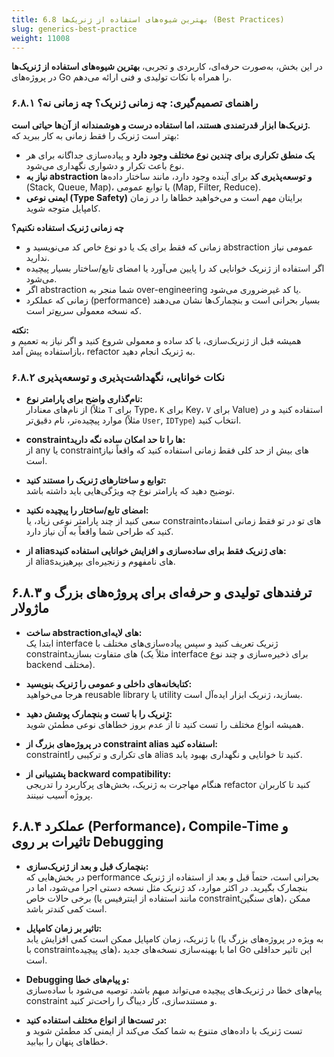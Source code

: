 ```yaml
---
title: 6.8 بهترین شیوه‌های استفاده از ژنریک‌ها (Best Practices)
slug: generics-best-practice
weight: 11008
---
```

در این بخش، به‌صورت حرفه‌ای، کاربردی و تجربی، **بهترین شیوه‌های استفاده از ژنریک‌ها** در پروژه‌های Go را همراه با نکات تولیدی و فنی ارائه می‌دهم.

### ۶.۸.۱ راهنمای تصمیم‌گیری: چه زمانی ژنریک؟ چه زمانی نه؟

**ژنریک‌ها ابزار قدرتمندی هستند، اما استفاده درست و هوشمندانه از آن‌ها حیاتی است.**  
بهتر است ژنریک را فقط زمانی به کار ببرید که:

- **یک منطق تکراری برای چندین نوع مختلف وجود دارد** و پیاده‌سازی جداگانه برای هر نوع باعث تکرار و دشواری نگهداری می‌شود.
- **نیاز به abstraction و توسعه‌پذیری کد** برای آینده وجود دارد، مانند ساختار داده‌ها (Stack, Queue, Map)، یا توابع عمومی (Map, Filter, Reduce).
- **ایمنی نوعی (Type Safety)** برایتان مهم است و می‌خواهید خطاها را در زمان کامپایل متوجه شوید.


**چه زمانی ژنریک استفاده نکنیم؟**

- زمانی که فقط برای یک یا دو نوع خاص کد می‌نویسید و abstraction عمومی نیاز ندارید.
- اگر استفاده از ژنریک خوانایی کد را پایین می‌آورد یا امضای تابع/ساختار بسیار پیچیده می‌شود.
- اگر abstraction شما منجر به over-engineering یا کد غیرضروری می‌شود.
- زمانی که عملکرد (performance) بسیار بحرانی است و بنچمارک‌ها نشان می‌دهند که نسخه معمولی سریع‌تر است.


**نکته:**  
همیشه قبل از ژنریک‌سازی، با کد ساده و معمولی شروع کنید و اگر نیاز به تعمیم و بازاستفاده پیش آمد، refactor به ژنریک انجام دهید.

### ۶.۸.۲ نکات خوانایی، نگهداشت‌پذیری و توسعه‌پذیری

- **نام‌گذاری واضح برای پارامتر نوع:**  
    از نام‌های معنادار (مثلاً `T` برای Type، `K` برای Key، `V` برای Value) استفاده کنید و در موارد پیچیده‌تر، نام دقیق‌تر (مثلاً `User`, `IDType`) انتخاب کنید.

- **constraintها را تا حد امکان ساده نگه دارید:**  
    از any یا constraintهای بیش از حد کلی فقط زمانی استفاده کنید که واقعاً نیاز است.

- **توابع و ساختارهای ژنریک را مستند کنید:**  
    توضیح دهید که پارامتر نوع چه ویژگی‌هایی باید داشته باشد.

- **امضای تابع/ساختار را پیچیده نکنید:**  
    سعی کنید از چند پارامتر نوعی زیاد، یا constraintهای تو در تو فقط زمانی استفاده کنید که طراحی شما واقعاً به آن نیاز دارد.

- **از aliasهای ژنریک فقط برای ساده‌سازی و افزایش خوانایی استفاده کنید:**  
    از aliasهای نامفهوم و زنجیره‌ای بپرهیزید.

## ۶.۸.۳ ترفندهای تولیدی و حرفه‌ای برای پروژه‌های بزرگ و ماژولار

- **ساخت abstractionهای لایه‌ای:**  
    ابتدا یک interface ژنریک تعریف کنید و سپس پیاده‌سازی‌های مختلف با constraintهای متفاوت بسازید (مثلاً یک interface برای ذخیره‌سازی و چند نوع backend مختلف).

- **کتابخانه‌های داخلی و عمومی را ژنریک بنویسید:**  
    هرجا می‌خواهید reusable library یا utility بسازید، ژنریک ابزار ایده‌آل است.

- **ژِنریک را با تست و بنچمارک پوشش دهید:**  
    همیشه انواع مختلف را تست کنید تا از عدم بروز خطاهای نوعی مطمئن شوید.

- **در پروژه‌های بزرگ از constraint alias استفاده کنید:**  
    constraintهای تکراری و ترکیبی را alias کنید تا خوانایی و نگهداری بهبود یابد.

- **پشتیبانی از backward compatibility:**  
    هنگام مهاجرت به ژنریک، بخش‌های پرکاربرد را تدریجی refactor کنید تا کاربران پروژه آسیب نبینند.


## ۶.۸.۴ عملکرد (Performance)، Compile-Time و تاثیرات بر روی Debugging

- **بنچمارک قبل و بعد از ژنریک‌سازی:**  
    در بخش‌هایی که performance بحرانی است، حتماً قبل و بعد از استفاده از ژنریک بنچمارک بگیرید. در اکثر موارد، کد ژنریک مثل نسخه دستی اجرا می‌شود، اما در برخی حالات خاص (مانند استفاده از اینترفیس یا constraintهای سنگین)، ممکن است کمی کندتر باشد.

- **تاثیر بر زمان کامپایل:**  
    با ژنریک، زمان کامپایل ممکن است کمی افزایش یابد (به ویژه در پروژه‌های بزرگ یا با constraintهای پیچیده)، اما با بهینه‌سازی نسخه‌های جدید Go این تاثیر حداقلی است.

- **Debugging و پیام‌های خطا:**  
    پیام‌های خطا در ژنریک‌های پیچیده می‌تواند مبهم باشد. توصیه می‌شود با ساده‌سازی constraint و مستندسازی، کار دیباگ را راحت‌تر کنید.

- **در تست‌ها از انواع مختلف استفاده کنید:**  
    تست ژنریک با داده‌های متنوع به شما کمک می‌کند از ایمنی کد مطمئن شوید و خطاهای پنهان را بیابید.
